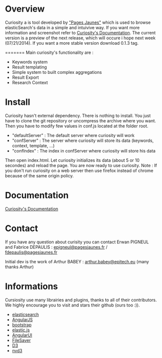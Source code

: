 Overview 
========

Curiosity a is tool developed by ["Pages Jaunes"](http://www.pagesjaunes.fr/) which is used to browse elasticSearch's data in a simple and intuivive way.
If you want more information and screenshot refer to [Curiosity's Documentation](http://pagesjaunes.github.io/curiosity/).
The current version is a preview of the next release, which will occure i hope next week (07/21/2014). If you want a more stable version download 0.1.3 tag.

=======
Main curiosity's functionality are : 

* Keywords system
* Result templating 
* Simple system to built complex aggregations
* Result Export
* Research Context

Install 
===========

Curiosity hasn't external dependency. There is nothing to install. You just have to clone the git repository or uncompress the archive where you want. 
Then you have to modify few values in conf.js located at the folder root.

* "defaultServer" : The default server where curiosity will work
* "confServer" : The server where curiosity will store its data (keywords, context, template, ...)
* "confIndex" : The index in confServer where curiosity will store his data

Then open index.html. Let curiosity initializes its data (about 5 or 10 secondes) and reload the page. You are now ready to use curiosity. 
Note : If you don't run curiosity on a web server then use firefox instead of chrome because of the same origin policy.

Documentation
=============

[Curiosity's Documentation](http://pagesjaunes.github.io/curiosity/)

Contact
=======

If you have any question about curisity you can contact Erwan PIGNEUL and Fabrice DEPAULIS : epigneul@pagesjaunes.fr / fdepaulis@pagesjaunes.fr

Initial dev is the work of Arthur BABEY : 	arthur.babey@epitech.eu (many thanks Arthur)

# Informations

Cursiosity use many librairies and plugins, thanks to all of their contributors. We highly encourage you to visit and stars their github (ours too :)).

* [elasticsearch](https://github.com/elasticsearch/elasticsearch)
* [AngularJS](https://github.com/angular/angular.js)
* [bootstrap](https://github.com/twbs/bootstrap)
* [elastic.js](https://github.com/fullscale/elastic.js)
* [AngularUI](http://angular-ui.github.io/)
* [FileSaver](https://github.com/eligrey/FileSaver.js/)
* [D3](https://github.com/mbostock/d3)
* [nvd3](https://github.com/novus/nvd3)
